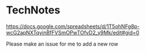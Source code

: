 # TechNotes

https://docs.google.com/spreadsheets/d/1T5ohNFg8p-wcG2apNXTqyinBfFVSmOPwTOfvD2_y9Mk/edit#gid=0


Please make an issue for me to add a new row
